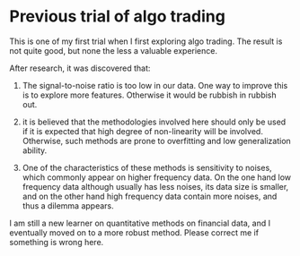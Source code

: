 <h1>Previous trial of algo trading</h1>

This is one of my first trial when I first exploring algo trading. The result is not quite good, but none the less a valuable experience. 

After research, it was discovered that: 

  1) The signal-to-noise ratio is too low in our data. One way to improve this is to explore more features. Otherwise it would be rubbish in rubbish out.
  
  2) it is believed that the methodologies involved here should only be used if it is expected that high degree of non-linearity will be involved. Otherwise, such methods are prone to overfitting and low generalization ability. 
  
  3) One of the characteristics of these methods is sensitivity to noises, which commonly appear on higher frequency data. On the one hand low frequency data although usually has less noises, its data size is smaller, and on the other hand high frequency data contain more noises, and thus a dilemma appears.

I am still a new learner on quantitative methods on financial data, and I eventually moved on to a more robust method. Please correct me if something is wrong here. 
